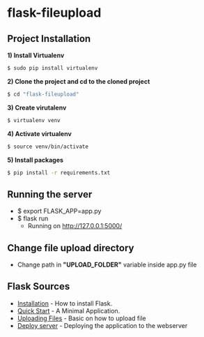 # flask-fileupload

## Project Installation
**1) Install Virtualenv**
```sh
$ sudo pip install virtualenv
```
**2) Clone the project and cd to the cloned project**
```sh
$ cd "flask-fileupload"
```
**3) Create virutalenv**
```sh
$ virtualenv venv
```
**4) Activate virtualenv**
```sh
$ source venv/bin/activate
```
**5) Install packages**
```sh
$ pip install -r requirements.txt
```
  
## Running the server
  - $ export FLASK_APP=app.py
  - $ flask run
    * Running on http://127.0.0.1:5000/
    
## Change file upload directory
  - Change path in **"UPLOAD_FOLDER"** variable inside app.py file
  
## Flask Sources
* [Installation] - How to install Flask.
* [Quick Start] - A Minimal Application.
* [Uploading Files] - Basic on how to upload file
* [Deploy server] - Deploying the application to the webserver


[Installation]: <http://flask.pocoo.org/docs/0.12/installation/>
[Quick Start]: <http://flask.pocoo.org/docs/0.12/quickstart/#a-minimal-application>
[Uploading Files]: <http://flask.pocoo.org/docs/0.12/patterns/fileuploads/>
[Deploy server]: <http://flask.pocoo.org/docs/0.12/deploying/#deployment/>
